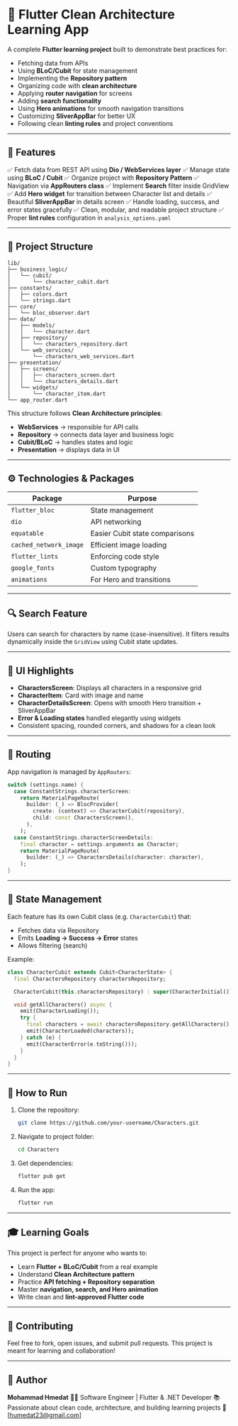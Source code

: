 # 🧠 Flutter Clean Architecture Learning App

A complete **Flutter learning project** built to demonstrate best practices for:

- Fetching data from APIs
- Using **BLoC/Cubit** for state management
- Implementing the **Repository pattern**
- Organizing code with **clean architecture**
- Applying **router navigation** for screens
- Adding **search functionality**
- Using **Hero animations** for smooth navigation transitions
- Customizing **SliverAppBar** for better UX
- Following clean **linting rules** and project conventions

---

## 🚀 Features

✅ Fetch data from REST API using **Dio / WebServices layer**
✅ Manage state using **BLoC / Cubit**
✅ Organize project with **Repository Pattern**
✅ Navigation via **AppRouters class**
✅ Implement **Search** filter inside GridView
✅ Add **Hero widget** for transition between Character list and details
✅ Beautiful **SliverAppBar** in details screen
✅ Handle loading, success, and error states gracefully
✅ Clean, modular, and readable project structure
✅ Proper **lint rules** configuration in `analysis_options.yaml`

---

## 📂 Project Structure

```
lib/
├── business_logic/
│   └── cubit/
│       └── character_cubit.dart
├── constants/
│   ├── colors.dart
│   └── strings.dart
├── core/
│   └── bloc_observer.dart
├── data/
│   ├── models/
│   │   └── character.dart
│   ├── repository/
│   │   └── characters_repository.dart
│   └── web_services/
│       └── characters_web_services.dart
├── presentation/
│   ├── screens/
│   │   ├── characters_screen.dart
│   │   └── characters_details.dart
│   └── widgets/
│       └── character_item.dart
└── app_router.dart
```

This structure follows **Clean Architecture principles**:

- **WebServices** → responsible for API calls
- **Repository** → connects data layer and business logic
- **Cubit/BLoC** → handles states and logic
- **Presentation** → displays data in UI

---

## ⚙️ Technologies & Packages

| Package                | Purpose                        |
| ---------------------- | ------------------------------ |
| `flutter_bloc`         | State management               |
| `dio`                  | API networking                 |
| `equatable`            | Easier Cubit state comparisons |
| `cached_network_image` | Efficient image loading        |
| `flutter_lints`        | Enforcing code style           |
| `google_fonts`         | Custom typography              |
| `animations`           | For Hero and transitions       |

---

## 🔍 Search Feature

Users can search for characters by name (case-insensitive).
It filters results dynamically inside the `GridView` using Cubit state updates.

---

## 🎨 UI Highlights

- **CharactersScreen**: Displays all characters in a responsive grid
- **CharacterItem**: Card with image and name
- **CharacterDetailsScreen**: Opens with smooth Hero transition + SliverAppBar
- **Error & Loading states** handled elegantly using widgets
- Consistent spacing, rounded corners, and shadows for a clean look

---

## 🧩 Routing

App navigation is managed by `AppRouters`:

```dart
switch (settings.name) {
  case ConstantStrings.characterScreen:
    return MaterialPageRoute(
      builder: (_) => BlocProvider(
        create: (context) => CharacterCubit(repository),
        child: const CharactersScreen(),
      ),
    );
  case ConstantStrings.characterScreenDetails:
    final character = settings.arguments as Character;
    return MaterialPageRoute(
      builder: (_) => CharactersDetails(character: character),
    );
}
```

---

## 🧱 State Management

Each feature has its own Cubit class (e.g. `CharacterCubit`) that:

- Fetches data via Repository
- Emits **Loading → Success → Error** states
- Allows filtering (search)

Example:

```dart
class CharacterCubit extends Cubit<CharacterState> {
  final CharactersRepository charactersRepository;

  CharacterCubit(this.charactersRepository) : super(CharacterInitial());

  void getAllCharacters() async {
    emit(CharacterLoading());
    try {
      final characters = await charactersRepository.getAllCharacters();
      emit(CharacterLoaded(characters));
    } catch (e) {
      emit(CharacterError(e.toString()));
    }
  }
}
```

---

## 🧭 How to Run

1. Clone the repository:

   ```bash
   git clone https://github.com/your-username/Characters.git
   ```

2. Navigate to project folder:

   ```bash
   cd Characters
   ```

3. Get dependencies:

   ```bash
   flutter pub get
   ```

4. Run the app:

   ```bash
   flutter run
   ```

---

## 🎓 Learning Goals

This project is perfect for anyone who wants to:

- Learn **Flutter + BLoC/Cubit** from a real example
- Understand **Clean Architecture pattern**
- Practice **API fetching + Repository separation**
- Master **navigation, search, and Hero animation**
- Write clean and **lint-approved Flutter code**

---

## 🤝 Contributing

Feel free to fork, open issues, and submit pull requests.
This project is meant for learning and collaboration!

---

## 💬 Author

**Mohammad Hmedat**
👨‍💻 Software Engineer | Flutter & .NET Developer
📚 Passionate about clean code, architecture, and building learning projects
📧 [[humedat23@gmail.com](mailto:humedat23@gmail.com)]
